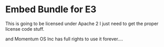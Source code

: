 Embed Bundle for E3
===================
This is going to be licensed under Apache 2 I just need to get the proper license code stuff.

and Momentum OS Inc has full rights to use it forever....